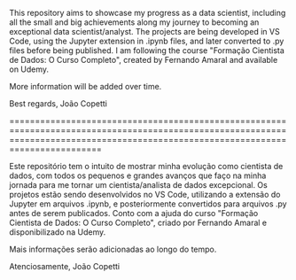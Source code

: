 
This repository aims to showcase my progress as a data scientist, including all the small and big achievements along my journey to becoming an exceptional data scientist/analyst.
The projects are being developed in VS Code, using the Jupyter extension in .ipynb files, and later converted to .py files before being published.
I am following the course "Formação Cientista de Dados: O Curso Completo", created by Fernando Amaral and available on Udemy.

More information will be added over time.

Best regards,
João Copetti

====================================================================================================================================================================================

Este repositório tem o intuito de mostrar minha evolução como cientista de dados, com todos os pequenos e grandes avanços que faço na minha jornada para me tornar um 
cientista/analista de dados excepcional.
Os projetos estão sendo desenvolvidos no VS Code, utilizando a extensão do Jupyter em arquivos .ipynb, e posteriormente convertidos para arquivos .py antes de serem publicados.
Conto com a ajuda do curso "Formação Cientista de Dados: O Curso Completo", criado por Fernando Amaral e disponibilizado na Udemy.

Mais informações serão adicionadas ao longo do tempo.

Atenciosamente,
João Copetti




